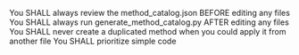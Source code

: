 <!------------------------------------------------------------------------------------
   Add Rules to this file or a short description and have Kiro refine them for you:   
-------------------------------------------------------------------------------------> 

You SHALL always review the method_catalog.json BEFORE editing any files
You SHALL always run generate_method_catalog.py AFTER editing any files
You SHALL never create a duplicated method when you could apply it from another file
You SHALL prioritize simple code
